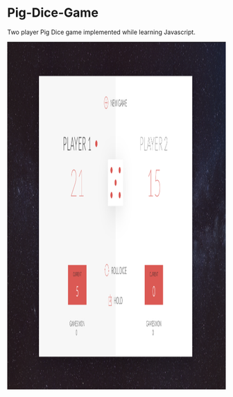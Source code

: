 # Pig-Dice-Game

Two player Pig Dice game implemented while learning Javascript. 

<img src="https://github.com/mustafain117/Pig-Dice-Game/blob/master/gameScreen.png" height=800 width=1000>
